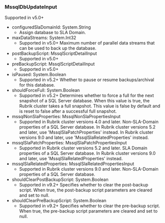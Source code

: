 ### MssqlDbUpdateInput
Supported in v5.0+

- configuredSlaDomainId: System.String
  - Assign database to SLA Domain.
- maxDataStreams: System.Int32
  - Supported in v5.0+
Maximum number of parallel data streams that can be used to back up the database.
- postBackupScript: MssqlScriptDetailInput
  - Supported in v5.0+
- preBackupScript: MssqlScriptDetailInput
  - Supported in v5.0+
- isPaused: System.Boolean
  - Supported in v5.2+
Whether to pause or resume backups/archival for this database.
- shouldForceFull: System.Boolean
  - Supported in v5.2+
Determines whether to force a full for the next snapshot of a SQL Server database. When this value is true, the Rubrik cluster takes a full snapshot. This value is false by default and is reset to false after a successful full snapshot.
- mssqlNonSlaProperties: MssqlNonSlaPropertiesInput
  - Supported in Rubrik cluster versions 4.0 and later. Non-SLA-Domain properties of a SQL Server database.
In Rubrik cluster versions 5.2 and later, use 'MssqlSlaPatchProperties' instead.
In Rubrik cluster versions 9.0 and later, use 'MssqlSlaRelatedProperties' instead.
- mssqlSlaPatchProperties: MssqlSlaPatchPropertiesInput
  - Supported in Rubrik cluster versions 5.2 and later. SLA Domain properties of a SQL Server database. In Rubrik cluster versions 9.0 and later, use 'MssqlSlaRelatedProperties' instead.
- mssqlSlaRelatedProperties: MssqlSlaRelatedPropertiesInput
  - Supported in Rubrik cluster versions 9.0 and later. Non-SLA-Domain properties of a SQL Server database.
- shouldClearPostBackupScript: System.Boolean
  - Supported in v9.2+
Specifies whether to clear the post-backup script. When true, the post-backup script parameters are cleared and set to null.
- shouldClearPreBackupScript: System.Boolean
  - Supported in v9.2+
Specifies whether to clear the pre-backup script. When true, the pre-backup script parameters are cleared and set to null.
